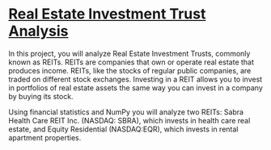 # [Real Estate Investment Trust Analysis](https://www.codecademy.com/paths/finance-python/tracks/introduction-to-numpy-for-finance/modules/real-estate-investment-trust-analysis/informationals/real-estate-investment-trust-analysis)

In this project, you will analyze Real Estate Investment Trusts, commonly known as REITs. REITs are companies that own or operate real estate that produces income. REITs, like the stocks of regular public companies, are traded on different stock exchanges. Investing in a REIT allows you to invest in portfolios of real estate assets the same way you can invest in a company by buying its stock.

Using financial statistics and NumPy you will analyze two REITs: Sabra Health Care REIT Inc. (NASDAQ: SBRA), which invests in health care real estate, and Equity Residential (NASDAQ:EQR), which invests in rental apartment properties.
